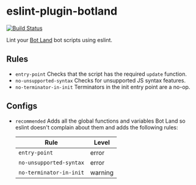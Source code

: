 # eslint-plugin-botland

[![Build Status](https://travis-ci.com/freaktechnik/eslint-plugin-botland.svg?branch=master)](https://travis-ci.com/freaktechnik/eslint-plugin-botland)

Lint your [Bot Land](https://bot.land) bot scripts using eslint.

## Rules
- `entry-point`
  Checks that the script has the required `update` function.
- `no-unsupported-syntax`
  Checks for unsupported JS syntax features.
- `no-terminator-in-init`
  Terminators in the init entry point are a no-op.

## Configs
- `recommended`
  Adds all the global functions and variables Bot Land so eslint doesn't complain
  about them and adds the following rules:

  | Rule | Level |
  |------|-------|
  | `entry-point` | error |
  | `no-unsupported-syntax` | error |
  | `no-terminator-in-init` | warning |
